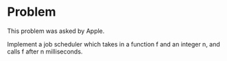 # Problem

This problem was asked by Apple.

Implement a job scheduler which takes in a function f and an integer n, and calls f after n milliseconds.

